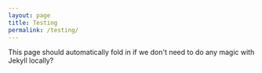 ```yaml
---
layout: page
title: Testing
permalink: /testing/
---
```


This page should automatically fold in if we don't need to do any magic with Jekyll locally?
